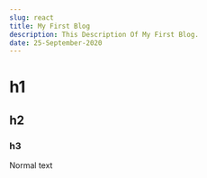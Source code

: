 ```yaml
---
slug: react
title: My First Blog
description: This Description Of My First Blog.
date: 25-September-2020
---
```


# h1

## h2

### h3

Normal text
